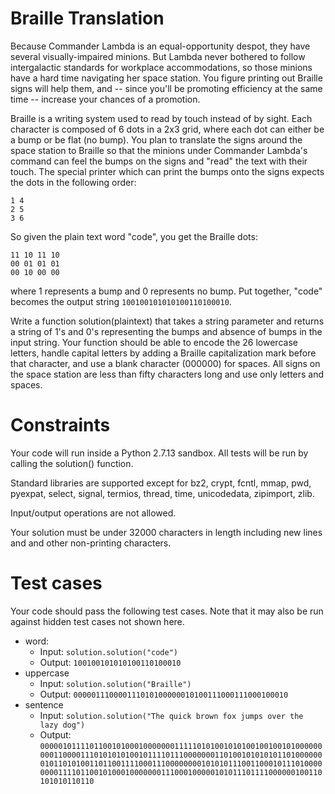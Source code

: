 # Braille Translation

Because Commander Lambda is an equal-opportunity despot, they have several visually-impaired minions. But Lambda never
bothered to follow intergalactic standards for workplace accommodations, so those minions have a hard time navigating
her space station. You figure printing out Braille signs will help them, and -- since you'll be promoting efficiency at
the same time -- increase your chances of a promotion.

Braille is a writing system used to read by touch instead of by sight. Each character is composed of 6 dots in a 2x3
grid, where each dot can either be a bump or be flat (no bump). You plan to translate the signs around the space station
to Braille so that the minions under Commander Lambda's command can feel the bumps on the signs and "read" the text with
their touch. The special printer which can print the bumps onto the signs expects the dots in the following order:

```
1 4
2 5
3 6
```

So given the plain text word "code", you get the Braille dots:

```
11 10 11 10
00 01 01 01
00 10 00 00
```

where 1 represents a bump and 0 represents no bump. Put together, "code" becomes the output
string `100100101010100110100010`.

Write a function solution(plaintext) that takes a string parameter and returns a string of 1's and 0's representing the
bumps and absence of bumps in the input string. Your function should be able to encode the 26 lowercase letters, handle
capital letters by adding a Braille capitalization mark before that character, and use a blank character (000000) for
spaces. All signs on the space station are less than fifty characters long and use only letters and spaces.

# Constraints

Your code will run inside a Python 2.7.13 sandbox. All tests will be run by calling the solution() function.

Standard libraries are supported except for bz2, crypt, fcntl, mmap, pwd, pyexpat, select, signal, termios, thread,
time, unicodedata, zipimport, zlib.

Input/output operations are not allowed.

Your solution must be under 32000 characters in length including new lines and and other non-printing characters.

# Test cases

Your code should pass the following test cases. Note that it may also be run against hidden test cases not shown here.

- word:
    - Input:
      `solution.solution("code")`
    - Output:
      `100100101010100110100010`
- uppercase
    - Input:
      `solution.solution("Braille")`
    - Output:
      `000001110000111010100000010100111000111000100010`
- sentence
    - Input:
      `solution.solution("The quick brown fox jumps over the lazy dog")`
    - Output:
      `000001011110110010100010000000111110101001010100100100101000000000110000111010101010010111101110000000110100101010101101000000010110101001101100111100011100000000101010111001100010111010000000011110110010100010000000111000100000101011101111000000100110101010110110`
